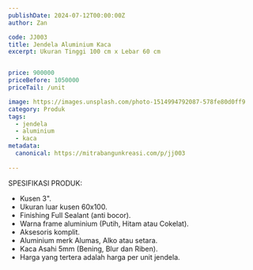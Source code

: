 ```yaml
---
publishDate: 2024-07-12T00:00:00Z
author: Zan

code: JJ003
title: Jendela Aluminium Kaca
excerpt: Ukuran Tinggi 100 cm x Lebar 60 cm


price: 900000
priceBefore: 1050000
priceTail: /unit

image: https://images.unsplash.com/photo-1514994792087-578fe80d0ff9
category: Produk
tags:
  - jendela
  - aluminium
  - kaca
metadata:
  canonical: https://mitrabangunkreasi.com/p/jj003
  
---
```


SPESIFIKASI PRODUK:

- Kusen 3".
- Ukuran luar kusen 60x100.
- Finishing Full Sealant (anti bocor).
- Warna frame aluminium (Putih, Hitam atau Cokelat).
- Aksesoris komplit.
- Aluminium merk Alumas, Alko atau setara.
- Kaca Asahi 5mm (Bening, Blur dan Riben).
- Harga yang tertera adalah harga per unit jendela.